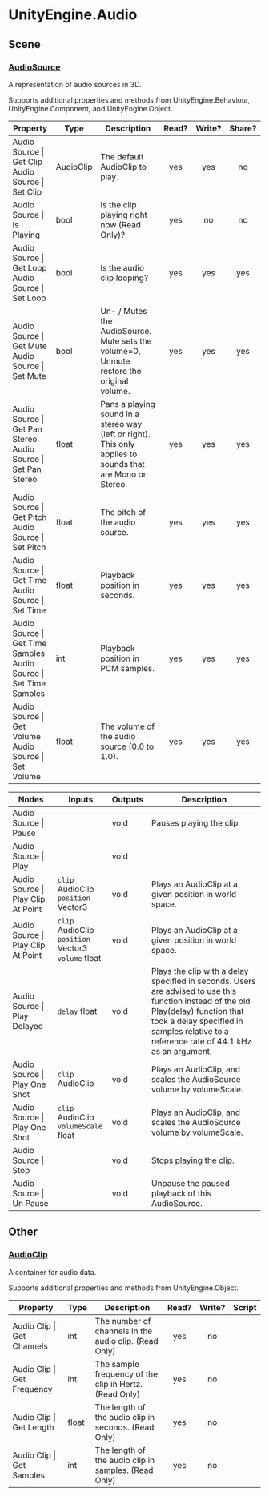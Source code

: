 ﻿# UnityEngine\.Audio

## Scene

### [AudioSource](https://docs.unity3d.com/ScriptReference/AudioSource.html)

A representation of audio sources in 3D\.

Supports additional properties and methods from UnityEngine\.Behaviour, UnityEngine\.Component, and UnityEngine\.Object.

| Property | Type | Description | Read? | Write? | Share? |
|----------|------|-------------|:-----:|:------:|:------:|
| Audio Source \| Get Clip<br>Audio Source \| Set Clip |AudioClip|The default AudioClip to play\.|yes|yes|no|
| Audio Source \| Is Playing |bool|Is the clip playing right now \(Read Only\)?|yes|no|no|
| Audio Source \| Get Loop<br>Audio Source \| Set Loop |bool|Is the audio clip looping?|yes|yes|yes|
| Audio Source \| Get Mute<br>Audio Source \| Set Mute |bool|Un\- / Mutes the AudioSource\. Mute sets the volume=0,  Unmute restore the original volume\.|yes|yes|yes|
| Audio Source \| Get Pan Stereo<br>Audio Source \| Set Pan Stereo |float|Pans a playing sound in a stereo way \(left or right\)\. This only applies to sounds that are Mono or Stereo\.|yes|yes|yes|
| Audio Source \| Get Pitch<br>Audio Source \| Set Pitch |float|The pitch of the audio source\.|yes|yes|yes|
| Audio Source \| Get Time<br>Audio Source \| Set Time |float|Playback position in seconds\.|yes|yes|yes|
| Audio Source \| Get Time Samples<br>Audio Source \| Set Time Samples |int|Playback position in PCM samples\.|yes|yes|yes|
| Audio Source \| Get Volume<br>Audio Source \| Set Volume |float|The volume of the audio source \(0\.0 to 1\.0\)\.|yes|yes|yes|

| Nodes | Inputs | Outputs | Description |
|--------|------------|---------|-------------|
| Audio Source \| Pause ||void|Pauses playing the clip\.|
| Audio Source \| Play ||void||
| Audio Source \| Play Clip At Point |`clip` AudioClip<br>`position` Vector3|void|Plays an AudioClip at a given position in world space\.|
| Audio Source \| Play Clip At Point |`clip` AudioClip<br>`position` Vector3<br>`volume` float|void|Plays an AudioClip at a given position in world space\.|
| Audio Source \| Play Delayed |`delay` float|void|Plays the clip with a delay specified in seconds\. Users are advised to use this function instead of the old Play\(delay\) function that took a delay specified in samples relative to a reference rate of 44\.1 kHz as an argument\.|
| Audio Source \| Play One Shot |`clip` AudioClip|void|Plays an AudioClip, and scales the AudioSource volume by volumeScale\.|
| Audio Source \| Play One Shot |`clip` AudioClip<br>`volumeScale` float|void|Plays an AudioClip, and scales the AudioSource volume by volumeScale\.|
| Audio Source \| Stop ||void|Stops playing the clip\.|
| Audio Source \| Un Pause ||void|Unpause the paused playback of this AudioSource\.|

## Other

### [AudioClip](https://docs.unity3d.com/ScriptReference/AudioClip.html)

A container for audio data\.

Supports additional properties and methods from UnityEngine\.Object.

| Property | Type | Description | Read? | Write? | Script |
|----------|------|-------------|:-----:|:------:|--------|
| Audio Clip \| Get Channels |int|The number of channels in the audio clip\. \(Read Only\)|yes|no|
| Audio Clip \| Get Frequency |int|The sample frequency of the clip in Hertz\. \(Read Only\)|yes|no|
| Audio Clip \| Get Length |float|The length of the audio clip in seconds\. \(Read Only\)|yes|no|
| Audio Clip \| Get Samples |int|The length of the audio clip in samples\. \(Read Only\)|yes|no|


